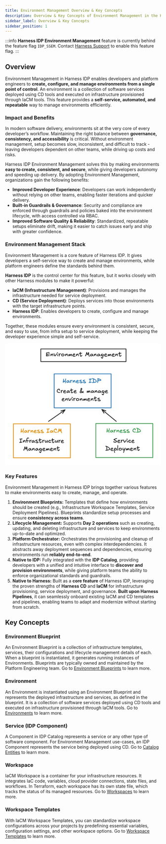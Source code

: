 ```yaml
---
title: Environment Management Overview & Key Concepts
description: Overview & Key Concepts of Environment Management in the Harness IDP. 
sidebar_label: Overview & Key Concepts
sidebar_position: 1
---
```


:::info
**Harness IDP Environment Management** feature is currently behind the feature flag `IDP_SSEM`. Contact [Harness Support](mailto:support@harness.io) to enable this feature flag.
:::

## Overview

Environment Management in Harness IDP enables developers and platform engineers to **create, configure, and manage environments from a single point of control**. An environment is a collection of software services deployed using CD tools and executed on infrastructure provisioned through IaCM tools. This feature provides a **self-service, automated, and repeatable** way to manage environments efficiently.

### Impact and Benefits

In modern software delivery, environments sit at the very core of every developer’s workflow. Maintaining the right balance between **governance, consistency, and accessibility** is critical. Without environment management, setup becomes slow, inconsistent, and difficult to track - leaving developers dependent on other teams, while driving up costs and risks.

Harness IDP Environment Management solves this by making environments **easy to create, consistent, and secure**, while giving developers autonomy and speeding up delivery. By adopting Environment Management, organizations gain the following benefits:

* **Improved Developer Experience**: Developers can work independently without relying on other teams, enabling faster iterations and quicker delivery.
* **Built-in Guardrails & Governance**: Security and compliance are enforced through guardrails and policies baked into the environment lifecycle, with access controlled via RBAC.
* **Improved Software Quality & Reliability**: Standardized, repeatable setups eliminate drift, making it easier to catch issues early and ship with greater confidence.

### Environment Management Stack
Environment Management is a core feature of Harness IDP. It gives developers a self-service way to create and manage environments, while platform engineers define the standards behind them.

**Harness IDP** is the control center for this feature, but it works closely with other Harness modules to make it powerful:
- **IaCM (Infrastructure Management)**: Provisions and manages the infrastructure needed for service deployment.
- **CD (Service Deployment)**: Deploys services into those environments with the target infrastructure points.
- **Harness IDP**: Enables developers to create, configure and manage environments.

Together, these modules ensure every environment is consistent, secure, and easy to use, from infra setup to service deployment, while keeping the developer experience simple and self-service.

![](./static/env-mgmt.jpg)


### Key Features
Environment Management in Harness IDP brings together various features to make environments easy to create, manage, and operate.

1. **Environment Blueprints:**
   Templates that define how environments should be created (e.g., Infrastructure Workspace Templates, Service Deployment Pipelines). Blueprints standardize setup processes and ensure **consistency across teams**.
2. **Lifecycle Management:**
   Supports **Day 2 operations** such as creating, updating, and deleting infrastructure and services to keep environments up-to-date and optimized.
3. **Platform Orchestrator:**
   Orchestrates the provisioning and cleanup of infrastructure resources, even with complex interdependencies. It abstracts away deployment sequences and dependencies, ensuring environments run **reliably end-to-end**.
4. **Native to IDP:**
   Fully integrated with the **IDP Catalog**, providing developers with a unified and intuitive interface to **discover and provision environments**, while giving platform teams the ability to enforce organizational standards and guardrails.
5. **Native to Harness:**
   Built as a **core feature** of Harness IDP, leveraging the proven strengths of **Harness CD** and **IaCM** for infrastructure provisioning, service deployment, and governance. **Built upon Harness Pipelines**, it can seamlessly onboard existing IaCM and CD templates and pipelines, enabling teams to adapt and modernize without starting from scratch.

## Key Concepts

### Environment Blueprint
An Environment Blueprint is a collection of infrastructure templates, services, their configurations and lifecycle management details of each. When a blueprint is instantiated, it generates running instances of Environments. Blueprints are typically owned and maintained by the Platform Engineering team. Go to [Environment Blueprints](/docs/internal-developer-portal/environment-management/env-blueprint-yaml.md) to learn more. 

### Environment
An Environment is instantiated using an Environment Blueprint and represents the deployed infrastructure and services, as defined in the blueprint. It is a collection of software services deployed using CD tools and executed on infrastructure provisioned through IaCM tools. Go to [Environments](/docs/internal-developer-portal/environment-management/environments.md) to learn more.

### Service (IDP Component)
A Component in IDP Catalog represents a service or any other type of software component. For Environment Management use-cases, an IDP Component represents the service being deployed using CD. Go to [Catalog Entities](/docs/internal-developer-portal/catalog/data-model#harness-idp-entities-idp-20) to learn more.

### Workspace
IaCM Workspace is a container for your infrastructure resources. It integrates IaC code, variables, cloud provider connections, state files, and workflows. In Terraform, each workspace has its own state file, which tracks the status of its managed resources. Go to [Workspaces](/docs/category/workspaces) to learn more.

### Workspace Templates
With IaCM Workspace Templates, you can standardize workspace configurations across your projects by predefining essential variables, configuration settings, and other workspace options. Go to [Workspace Templates](/docs/infra-as-code-management/workspaces/workspace-tempates) to learn more.




